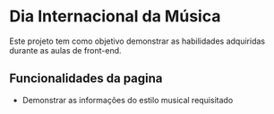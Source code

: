 # Dia Internacional da Música

Este projeto tem como objetivo demonstrar as habilidades adquiridas durante as aulas de front-end.

## Funcionalidades da pagina

 - Demonstrar as informações do estilo musical requisitado 


